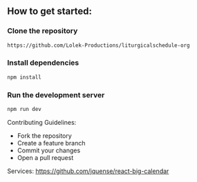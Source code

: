 
## How to get started:

### Clone the repository

```bash
https://github.com/Lolek-Productions/liturgicalschedule-org
```

### Install dependencies

```bash
npm install
```

### Run the development server

```bash
npm run dev
```



Contributing Guidelines:

* Fork the repository
* Create a feature branch
* Commit your changes
* Open a pull request



Services:
https://github.com/jquense/react-big-calendar

